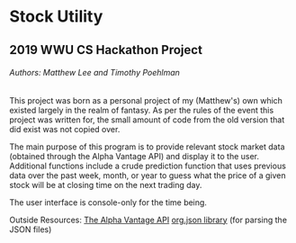 # Stock Utility
## 2019 WWU CS Hackathon Project

###### Authors: Matthew Lee and Timothy Poehlman


This project was born as a personal project of my (Matthew's) own which existed largely in the realm of fantasy. As per the rules of the event this project was written for, the small amount of code from the old version that did exist was not copied over.
 
 The main purpose of this program is to provide relevant stock market data (obtained through the Alpha Vantage API) and display it to the user. Additional functions include a crude prediction function that uses previous data over the past week, month, or year to guess what the price of a given stock will be at closing time on the next trading day.

The user interface is console-only for the time being.

 Outside Resources:
 [The Alpha Vantage API](Alphavantage.co)
 [org.json library](https://github.com/stleary/JSON-java) (for parsing the JSON files) 
